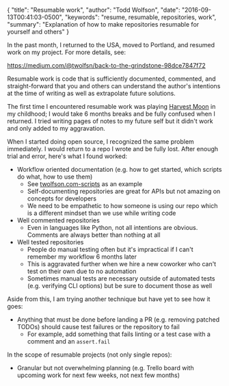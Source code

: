 {
  "title": "Resumable work",
  "author": "Todd Wolfson",
  "date": "2016-09-13T00:41:03-0500",
  "keywords": "resume, resumable, repositories, work",
  "summary": "Explanation of how to make repositories resumable for yourself and others"
}

In the past month, I returned to the USA, moved to Portland, and resumed work on my project. For more details, see:

https://medium.com/@twolfsn/back-to-the-grindstone-98dce7847f72

Resumable work is code that is sufficiently documented, commented, and straight-forward that you and others can understand the author's intentions at the time of writing as well as extrapolate future solutions.

The first time I encountered resumable work was playing [Harvest Moon][] in my childhood; I would take 6 months breaks and be fully confused when I returned. I tried writing pages of notes to my future self but it didn't work and only added to my aggravation.

[Harvest Moon]: https://en.wikipedia.org/wiki/Harvest_Moon_(video_game)

When I started doing open source, I recognized the same problem immediately. I would return to a repo I wrote and be fully lost. After enough trial and error, here's what I found worked:

- Workflow oriented documentation (e.g. how to get started, which scripts do what, how to use them)
    - See [twolfson.com-scripts][] as an example
    - Self-documenting repositories are great for APIs but not amazing on concepts for developers
    - We need to be empathetic to how someone is using our repo which is a different mindset than we use while writing code
- Well commented repositories
    - Even in languages like Python, not all intentions are obvious. Comments are always better than nothing at all
- Well tested repositories
    - People do manual testing often but it's impractical if I can't remember my workflow 6 months later
    - This is aggravated further when we hire a new coworker who can't test on their own due to no automation
    - Sometimes manual tests are necessary outside of automated tests (e.g. verifying CLI options) but be sure to document those as well

[twolfson.com-scripts]: https://github.com/twolfson/twolfson.com-scripts/blob/2.6.4/README.md

Aside from this, I am trying another technique but have yet to see how it goes:

- Anything that must be done before landing a PR (e.g. removing patched TODOs) should cause test failures or the repository to fail
    - For example, add something that fails linting or a test case with a comment and an `assert.fail`

In the scope of resumable projects (not only single repos):

- Granular but not overwhelming planning (e.g. Trello board with upcoming work for next few weeks, not next few months)
